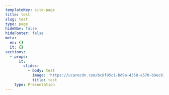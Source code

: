 ```yaml
---
templateKey: site-page
title: test
slug: test
type: page
hideNav: false
hideFooter: false
meta:
  en: {}
  it: {}
sections:
  - props:
      it:
        slides:
          - body: test
            image: 'https://ucarecdn.com/bc8f95c1-bd9a-4358-a570-b9ecb1b3d008/'
            title: test
    type: Presentation
---
```


